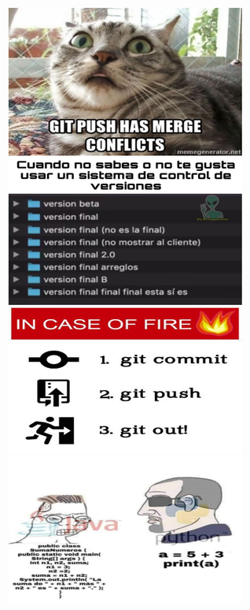<p align="center">
  <img width="475" height="300" src="./media/git-push-has-merge-conflicts.jpg"/>
  <img width="475" height="300" src="./media/HolaMundo01.jpeg"/> 
  <img width="475" height="300" src="./media/git-out.jpg"/>
  <img width="475" height="300" src="./media/java-python.png"/>
</p>
